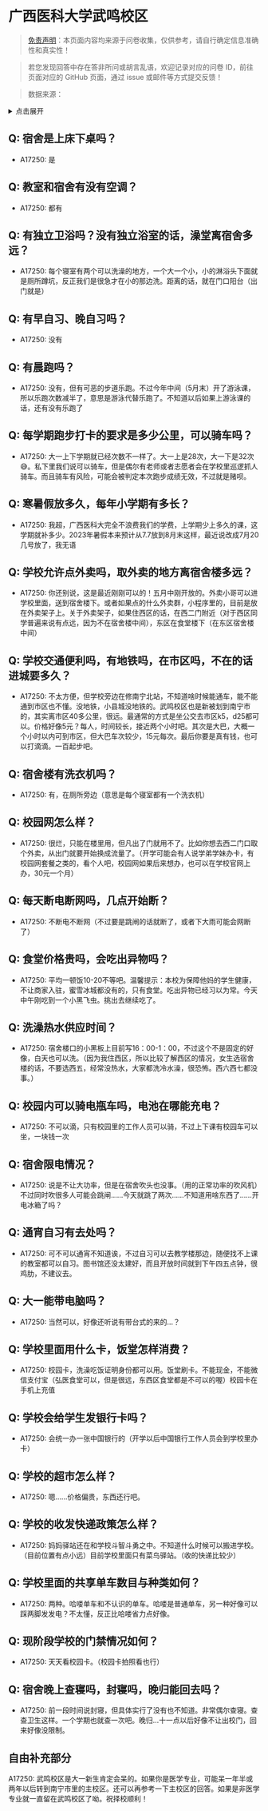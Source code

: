 # 广西医科大学武鸣校区

> [免责声明](https://colleges.chat/#_3)：本页面内容均来源于问卷收集，仅供参考，请自行确定信息准确性和真实性！

> 若您发现回答中存在答非所问或胡言乱语，欢迎记录对应的问卷 ID，前往页面对应的 GitHub 页面，通过 issue 或邮件等方式提交反馈！

> 数据来源：

<details><summary>点击展开</summary>
<ul>
<li>A17250: 2717311870@qq.com (2023 年 05 月)</li>
</ul>
</details>

## Q: 宿舍是上床下桌吗？

- A17250: 是

## Q: 教室和宿舍有没有空调？

- A17250: 都有

## Q: 有独立卫浴吗？没有独立浴室的话，澡堂离宿舍多远？

- A17250: 每个寝室有两个可以洗澡的地方，一个大一个小，小的淋浴头下面就是厕所蹲坑，反正我们是很急才在小的那边洗。距离的话，就在门口阳台（出门就是）

## Q: 有早自习、晚自习吗？

- A17250: 没有

## Q: 有晨跑吗？

- A17250: 没有，但有可恶的步道乐跑。不过今年中间（5月末）开了游泳课，所以乐跑次数减半了，意思是游泳代替乐跑了。不知道以后如果上游泳课的话，还有没有乐跑了

## Q: 每学期跑步打卡的要求是多少公里，可以骑车吗？

- A17250: 大一上下学期就已经次数不一样了。大一上是28次，大一下是32次😅。私下里我们说可以骑车，但是偶尔有老师或者志愿者会在学校里巡逻抓人骑车。而且骑车有风险，可能会被判定本次跑步成绩无效，不过就是赌呗。

## Q: 寒暑假放多久，每年小学期有多长？

- A17250: 我超，广西医科大完全不浪费我们的学费，上学期少上多久的课，这学期就补多少。2023年暑假本来预计从7.7放到8月末这样，最近说改成7月20几号放了，我无语

## Q: 学校允许点外卖吗，取外卖的地方离宿舍楼多远？

- A17250: 你还别说，这是最近刚刚可以的！五月中刚开放的。外卖小哥可以进学校里面，送到宿舍楼下。或者如果点的什么外卖群，小程序里的，目前是放在外卖架子上。关于外卖架子，如果住西区的话，在西二门附近（对于西区同学普遍来说有点远，因为不在宿舍楼中间），东区在食堂楼下（在东区宿舍楼中间）

## Q: 学校交通便利吗，有地铁吗，在市区吗，不在的话进城要多久？

- A17250: 不太方便，但学校旁边在修南宁北站，不知道啥时候能通车，能不能通到市区也不懂。没地铁，小县城没地铁的。武鸣校区也是新被划到南宁市的，其实离市区40多公里，很远。最通常的方式是坐公交去市区k5，d25都可以。价格好像5元？每人，时间较长，接近两个小时吧。其次是大巴，大概一个小时以内可到市区，但大巴车次较少，15元每次。最后你要是真有钱，也可以打滴滴。一百起步吧。

## Q: 宿舍楼有洗衣机吗？

- A17250: 有，在厕所旁边（意思是每个寝室都有一个洗衣机）

## Q: 校园网怎么样？

- A17250: 很烂，只能在楼里用，但凡出了门就用不了。比如你想去西二门口取个外卖，从出门就要开始换成流量了。（开学可能会有人说学弟学妹办卡，有校园网套餐之类的，看个人吧，校园网如果后来想办，也可以在学校官网上办，30元一个月）

## Q: 每天断电断网吗，几点开始断？

- A17250: 不断电不断网（不过要是跳闸的话就断了，或者下大雨可能会网断了）

## Q: 食堂价格贵吗，会吃出异物吗？

- A17250: 平均一顿饭10-20不等吧。温馨提示：本校为保障他妈的学生健康，不让商家入驻，蜜雪冰城都没有的，只有食堂。吃出异物已经习以为常。今天中午刚吃到一个小黑飞虫。挑出去继续吃了。

## Q: 洗澡热水供应时间？

- A17250: 宿舍楼口的小黑板上目前写16：00-1：00，不过这个不是固定的好像，白天也可以洗。（因为我住西区，所以比较了解西区的情况，女生选宿舍楼的话，不要选西五，经常没热水，大家都洗冷水澡，很恐怖。西六西七都没事。）

## Q: 校园内可以骑电瓶车吗，电池在哪能充电？

- A17250: 不可以滴，只有校园里的工作人员可以骑，不过上下课有校园车可以坐，一块钱一次

## Q: 宿舍限电情况？

- A17250: 说是不让大功率，但是在宿舍吹头也没事。（用的正常功率的吹风机）不过同时吹很多人可能会跳闸……今天就跳了两次……不知道用啥东西了……开电冰箱了吗？

## Q: 通宵自习有去处吗？

- A17250: 可不可以通宵不知道诶，不过自习可以去教学楼那边，随便找不上课的教室都可以自习。图书馆还没太建好，而且开放时间就到下午四五点钟，很鸡肋，不建议去。

## Q: 大一能带电脑吗？

- A17250: 当然可以，好像还听说有带台式的来的…？

## Q: 学校里面用什么卡，饭堂怎样消费？

- A17250: 校园卡，洗澡吃饭证明身份都可以用。饭堂刷卡。不能现金，不能微信支付宝（弘医食堂可以，但是很远，东西区食堂都是不可以的喔）校园卡在手机上充值

## Q: 学校会给学生发银行卡吗？

- A17250: 会统一办一张中国银行的（开学以后中国银行工作人员会到学校里办卡）

## Q: 学校的超市怎么样？

- A17250: 嗯……价格偏贵，东西还行吧。

## Q: 学校的收发快递政策怎么样？

- A17250: 妈妈驿站还在和学校斗智斗勇之中。不知道什么时候可以搬进学校。（目前位置有点小远）目前学校里面只有菜鸟驿站。（收的快递比较少）

## Q: 学校里面的共享单车数目与种类如何？

- A17250: 两种。哈喽单车和不认识的单车。哈喽是普通单车，另一种好像可以踩两脚发发电？不太懂，反正比哈喽省力点好像。

## Q: 现阶段学校的门禁情况如何？

- A17250: 天天看校园卡。（校园卡拍照看也行）

## Q: 宿舍晚上查寝吗，封寝吗，晚归能回去吗？

- A17250: 前一段时间说封寝，但具体实行了没有也不知道。非常偶尔查寝。查查卫生这样。一个学期也就查一次吧。晚归…十一点以后好像不让出校门，回来好像没限制。

## 自由补充部分

A17250: 武鸣校区是大一新生肯定会呆的。如果你是医学专业，可能呆一年半或两年以后转到南宁市里的主校区。还可以再参考一下主校区的回答。如果是非医学专业就一直留在武鸣校区了呦。祝择校顺利！